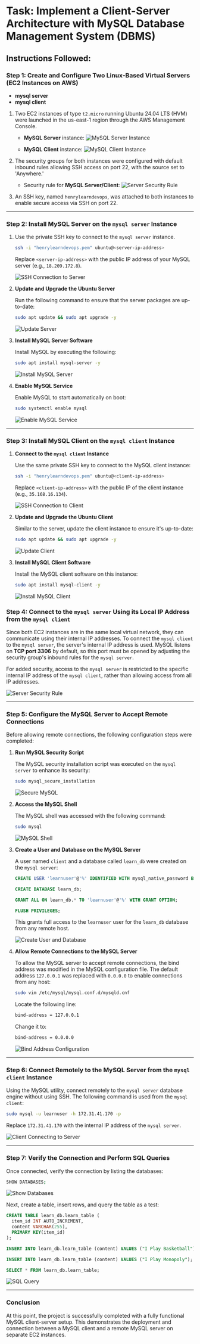# Task: Implement a Client-Server Architecture with MySQL Database Management System (DBMS)

## Instructions Followed:

### Step 1: Create and Configure Two Linux-Based Virtual Servers (EC2 Instances on AWS)

- **mysql server**
- **mysql client**

1. Two EC2 instances of type `t2.micro` running Ubuntu 24.04 LTS (HVM) were launched in the us-east-1 region through the AWS Management Console.

   - **MySQL Server** instance:
     ![MySQL Server Instance](./images/mysql_server.png)

   - **MySQL Client** instance:
     ![MySQL Client Instance](./images/mysql_client.png)

2. The security groups for both instances were configured with default inbound rules allowing SSH access on port 22, with the source set to 'Anywhere.'

   - Security rule for **MySQL Server/Client**:
     ![Server Security Rule](./images/ec2-server-security-rule.png)


3. An SSH key, named `henrylearndevops`, was attached to both instances to enable secure access via SSH on port 22.

---

### Step 2: Install MySQL Server on the `mysql server` Instance

1. Use the private SSH key to connect to the `mysql server` instance.

   ```bash
   ssh -i "henrylearndevops.pem" ubuntu@<server-ip-address>
   ```

   Replace `<server-ip-address>` with the public IP address of your MySQL server (e.g., `18.209.172.8`).

   ![SSH Connection to Server](./images/ssh-mysql_server.png)

2. **Update and Upgrade the Ubuntu Server**

   Run the following command to ensure that the server packages are up-to-date:
   ```bash
   sudo apt update && sudo apt upgrade -y
   ```
   ![Update Server](./images/server-update-upgrade.png)

3. **Install MySQL Server Software**

   Install MySQL by executing the following:
   ```bash
   sudo apt install mysql-server -y
   ```
   ![Install MySQL Server](./images/install-mysql-server.png)

4. **Enable MySQL Service**

   Enable MySQL to start automatically on boot:
   ```bash
   sudo systemctl enable mysql
   ```
   ![Enable MySQL Service](./images/enable-mysql.png)

---

### Step 3: Install MySQL Client on the `mysql client` Instance

1. **Connect to the `mysql client` Instance**

   Use the same private SSH key to connect to the MySQL client instance:

   ```bash
   ssh -i "henrylearndevops.pem" ubuntu@<client-ip-address>
   ```

   Replace `<client-ip-address>` with the public IP of the client instance (e.g., `35.168.16.134`).

   ![SSH Connection to Client](./images/ssh-client.png)

2. **Update and Upgrade the Ubuntu Client**

   Similar to the server, update the client instance to ensure it's up-to-date:

   ```bash
   sudo apt update && sudo apt upgrade -y
   ```
   ![Update Client](./images/client-update-upgrade.png)

3. **Install MySQL Client Software**

   Install the MySQL client software on this instance:

   ```bash
   sudo apt install mysql-client -y
   ```
   ![Install MySQL Client](./images/install-mysql-client.png)



### Step 4: Connect to the `mysql server` Using its Local IP Address from the `mysql client`

Since both EC2 instances are in the same local virtual network, they can communicate using their internal IP addresses. To connect the `mysql client` to the `mysql server`, the server's internal IP address is used. MySQL listens on **TCP port 3306** by default, so this port must be opened by adjusting the security group's inbound rules for the `mysql server`. 

For added security, access to the `mysql server` is restricted to the specific internal IP address of the `mysql client`, rather than allowing access from all IP addresses.

![Server Security Rule](./images/ec2-server-security-rule.png)

---

### Step 5: Configure the MySQL Server to Accept Remote Connections

Before allowing remote connections, the following configuration steps were completed:

1. **Run MySQL Security Script**

   The MySQL security installation script was executed on the `mysql server` to enhance its security:

   ```bash
   sudo mysql_secure_installation
   ```

   ![Secure MySQL](./images/secure-mysql.png)

2. **Access the MySQL Shell**

   The MySQL shell was accessed with the following command:

   ```bash
   sudo mysql
   ```

   ![MySQL Shell](./images/mysql-shell.png)

3. **Create a User and Database on the MySQL Server**

   A user named `client` and a database called `learn_db` were created on the `mysql server`:

   ```sql
   CREATE USER 'learnuser'@'%' IDENTIFIED WITH mysql_native_password BY 'P@ssw0rd1';

   CREATE DATABASE learn_db;

   GRANT ALL ON learn_db.* TO 'learnuser'@'%' WITH GRANT OPTION;

   FLUSH PRIVILEGES;
   ```

   This grants full access to the `learnuser` user for the `learn_db` database from any remote host.

   ![Create User and Database](./images/create-user-n-db.png)

4. **Allow Remote Connections to the MySQL Server**

   To allow the MySQL server to accept remote connections, the bind address was modified in the MySQL configuration file. The default address `127.0.0.1` was replaced with `0.0.0.0` to enable connections from any host:

   ```bash
   sudo vim /etc/mysql/mysql.conf.d/mysqld.cnf
   ```

   Locate the following line:
   ```bash
   bind-address = 127.0.0.1
   ```

   Change it to:
   ```bash
   bind-address = 0.0.0.0
   ```

 
   ![Bind Address Configuration](./images/mysql-bind-address.png)

---

### Step 6: Connect Remotely to the MySQL Server from the `mysql client` Instance

Using the MySQL utility, connect remotely to the `mysql server` database engine without using SSH. The following command is used from the `mysql client`:

```bash
sudo mysql -u learnuser -h 172.31.41.170 -p
```

Replace `172.31.41.170` with the internal IP address of the `mysql server`.

![Client Connecting to Server](./images/access-db-server-from-client.png)

---

### Step 7: Verify the Connection and Perform SQL Queries

Once connected, verify the connection by listing the databases:

```bash
SHOW DATABASES;
```

![Show Databases](./images/show-db.png)

Next, create a table, insert rows, and query the table as a test:

```sql
CREATE TABLE learn_db.learn_table (
  item_id INT AUTO_INCREMENT,
  content VARCHAR(255),
  PRIMARY KEY(item_id)
);

INSERT INTO learn_db.learn_table (content) VALUES ("I Play Basketball");

INSERT INTO learn_db.learn_table (content) VALUES ("I Play Monopoly");

SELECT * FROM learn_db.learn_table;
```

![SQL Query](./images/sql-query.png)

---

### Conclusion

At this point, the project is successfully completed with a fully functional MySQL client-server setup. This demonstrates the deployment and connection between a MySQL client and a remote MySQL server on separate EC2 instances.